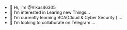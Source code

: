 - 👋 Hi, I’m @Vikas46305
- 👀 I’m interested in Learing new Things...
- 🌱 I’m currently learning BCA(Cloud & Cyber Security ) ...
- 💞️ I’m looking to collaborate on Telegram ...

<!---
Vikas46305/Vikas46305 is a ✨ special ✨ repository because its `README.md` (this file) appears on your GitHub profile.
You can click the Preview link to take a look at your changes.
--->
